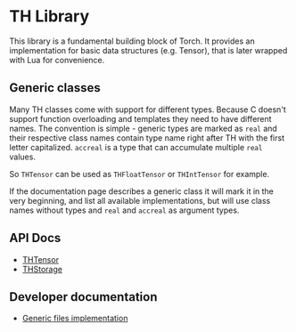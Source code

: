 # TH Library

This library is a fundamental building block of Torch. It provides an
implementation for basic data structures (e.g. Tensor), that is later wrapped
with Lua for convenience.

## Generic classes
Many TH classes come with support for different types. Because C doesn't support
function overloading and templates they need to have different names. The
convention is simple - generic types are marked as `real` and their respective
class names contain type name right after TH with the first letter capitalized.
`accreal` is a type that can accumulate multiple `real` values.

So `THTensor` can be used as `THFloatTensor` or `THIntTensor` for example.

If the documentation page describes a generic class it will mark it in the very
beginning, and list all available implementations, but will use class names
without types and `real` and `accreal` as argument types.

## API Docs
* [THTensor](/doc/api/thtensor.md)
* [THStorage](/doc/api/thstorage.md)

## Developer documentation
* [Generic files implementation](/doc/developer/generic.md)
